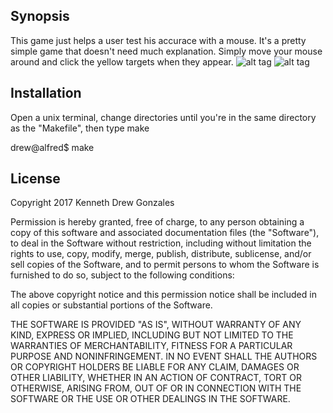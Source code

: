 ## Synopsis

This game just helps a user test his accurace with a mouse. It's a pretty
simple game that doesn't need much explanation. Simply move your mouse around
and click the yellow targets when they appear.
![alt tag](https://cloud.githubusercontent.com/assets/6912711/21553217/054b1884-cdbc-11e6-886e-326115a01b8f.png)
![alt tag](https://cloud.githubusercontent.com/assets/6912711/21553216/0487e71a-cdbc-11e6-9186-9a402ddeb0b2.png)

## Installation

Open a unix terminal, change directories until you're in the same directory
as the "Makefile", then type make

drew@alfred$ make


## License

Copyright 2017 Kenneth Drew Gonzales

Permission is hereby granted, free of charge, to any person obtaining a copy of this software and associated documentation files (the "Software"), to deal in the Software without restriction, including without limitation the rights to use, copy, modify, merge, publish, distribute, sublicense, and/or sell copies of the Software, and to permit persons to whom the Software is furnished to do so, subject to the following conditions:

The above copyright notice and this permission notice shall be included in all copies or substantial portions of the Software.

THE SOFTWARE IS PROVIDED "AS IS", WITHOUT WARRANTY OF ANY KIND, EXPRESS OR IMPLIED, INCLUDING BUT NOT LIMITED TO THE WARRANTIES OF MERCHANTABILITY, FITNESS FOR A PARTICULAR PURPOSE AND NONINFRINGEMENT. IN NO EVENT SHALL THE AUTHORS OR COPYRIGHT HOLDERS BE LIABLE FOR ANY CLAIM, DAMAGES OR OTHER LIABILITY, WHETHER IN AN ACTION OF CONTRACT, TORT OR OTHERWISE, ARISING FROM, OUT OF OR IN CONNECTION WITH THE SOFTWARE OR THE USE OR OTHER DEALINGS IN THE SOFTWARE.
